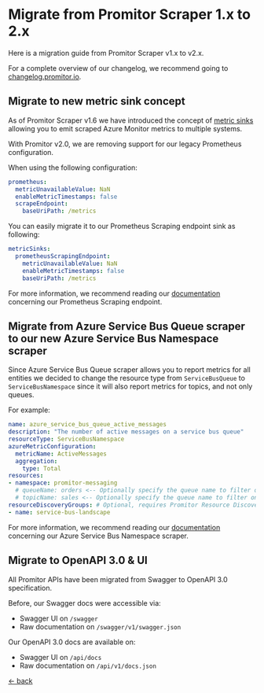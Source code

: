 # Migrate from Promitor Scraper 1.x to 2.x

Here is a migration guide from Promitor Scraper v1.x to v2.x.

For a complete overview of our changelog, we recommend going to [changelog.promitor.io](https://changelog.promitor.io).

## Migrate to new metric sink concept

As of Promitor Scraper v1.6 we have introduced the concept of [metric sinks](https://promitor.io/configuration/v2.x/runtime/scraper#metric-sinks)
 allowing you to emit scraped Azure Monitor metrics to multiple systems.

With Promitor v2.0, we are removing support for our legacy Prometheus configuration.

When using the following configuration:

```yaml
prometheus:
  metricUnavailableValue: NaN
  enableMetricTimestamps: false
  scrapeEndpoint:
    baseUriPath: /metrics
```

You can easily migrate it to our Prometheus Scraping endpoint sink as following:

```yaml
metricSinks:
  prometheusScrapingEndpoint:
    metricUnavailableValue: NaN
    enableMetricTimestamps: false
    baseUriPath: /metrics
```

For more information, we recommend reading our
 [documentation](https://promitor.io/configuration/v2.x/runtime/scraper#prometheus-scraping-endpoint) concerning our Prometheus
  Scraping endpoint.

## Migrate from Azure Service Bus Queue scraper to our new Azure Service Bus Namespace scraper

Since Azure Service Bus Queue scraper allows you to report metrics for all entities we decided to change the resource
 type from `ServiceBusQueue` to `ServiceBusNamespace` since it will also report metrics for topics, and not only queues.

For example:

```yaml
name: azure_service_bus_queue_active_messages
description: "The number of active messages on a service bus queue"
resourceType: ServiceBusNamespace
azureMetricConfiguration:
  metricName: ActiveMessages
  aggregation:
    type: Total
resources:
- namespace: promitor-messaging
  # queueName: orders <-- Optionally specify the queue name to filter on
  # topicName: sales <-- Optionally specify the queue name to filter on
resourceDiscoveryGroups: # Optional, requires Promitor Resource Discovery agent (https://promitor.io/concepts/how-it-works#using-resource-discovery)
- name: service-bus-landscape
```

For more information, we recommend reading our
 [documentation](https://promitor.io/configuration/v2.x/metrics/service-bus-namespace)
  concerning our Azure Service Bus Namespace scraper.

## Migrate to OpenAPI 3.0 & UI

All Promitor APIs have been migrated from Swagger to OpenAPI 3.0 specification.

Before, our Swagger docs were accessible via:

- Swagger UI on `/swagger`
- Raw documentation on `/swagger/v1/swagger.json`

Our OpenAPI 3.0 docs are available on:

- Swagger UI on `/api/docs`
- Raw documentation on `/api/v1/docs.json`

[&larr; back](/)
